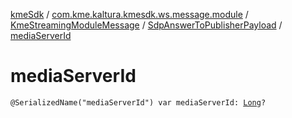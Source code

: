 [kmeSdk](../../../index.md) / [com.kme.kaltura.kmesdk.ws.message.module](../../index.md) / [KmeStreamingModuleMessage](../index.md) / [SdpAnswerToPublisherPayload](index.md) / [mediaServerId](./media-server-id.md)

# mediaServerId

`@SerializedName("mediaServerId") var mediaServerId: `[`Long`](https://kotlinlang.org/api/latest/jvm/stdlib/kotlin/-long/index.html)`?`